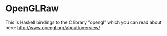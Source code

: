 OpenGLRaw
=========

This is Haskell bindings to the C library "opengl" which you can read
about here: http://www.opengl.org/about/overview/

